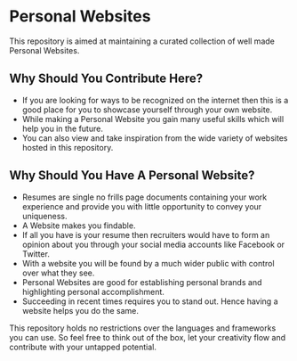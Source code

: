 # Personal Websites

This repository is aimed at maintaining a curated collection of well made Personal Websites.

## Why Should You Contribute Here?

* If you are looking for ways to be recognized on the internet then this is a good place for you   to  showcase yourself through your own website.
* While making a Personal Website you gain many useful skills which will help you in the future.
* You can also view and take inspiration from the wide variety of websites hosted in this repository.

## Why Should You Have A Personal Website?
* Resumes are single no frills page documents containing your work experience and provide you with little opportunity to convey your uniqueness.  
* A Website makes you findable.
* If all you have is your resume then recruiters would have to form an opinion about you through your social media accounts like Facebook or Twitter.
* With a website you will be found by a much wider public with control over what they see.
* Personal Websites are good for establishing personal brands and highlighting personal accomplishment.
* Succeeding in recent times requires you to stand out. Hence having a website helps you do the same.


This repository holds no restrictions over the languages and frameworks you can use. So feel free to think out of the box, let your creativity flow and contribute with your untapped potential.
